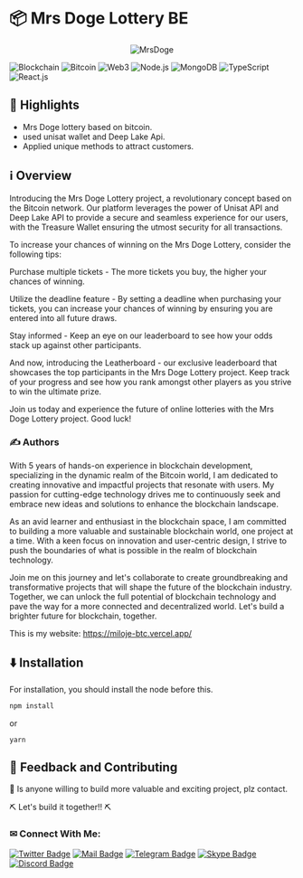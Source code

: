 # 📦 Mrs Doge Lottery BE

<div align="center"><img align="center" src="https://i.ibb.co/wWmSnTm/MrsDoge.png" alt="MrsDoge" border="0" /></div>

![Blockchain](https://img.shields.io/badge/Blockchain-121D33?style=flat-square&logo=blockchain.com&logoColor=white)
![Bitcoin](https://img.shields.io/badge/Bitcoin-F7931A?style=flat-square&logo=bitcoin&logoColor=white)
![Web3](https://img.shields.io/badge/Web3-E2761B?style=flat-square&logo=web3&logoColor=white)
![Node.js](https://img.shields.io/badge/Node.js-43853D?style=flat-square&logo=node.js&logoColor=white)
![MongoDB](https://img.shields.io/badge/MongoDB-F7F7F7?style=flat-square&logo=mongodb&logoColor=49A248)
![TypeScript](https://img.shields.io/badge/TypeScript-007ACC?style=flat-square&logo=typescript&logoColor=white)
![React.js](https://img.shields.io/badge/React.js-0081CB?style=flat-square&logo=react&logoColor=61DAFB)

## 🌟 Highlights

- Mrs Doge lottery based on bitcoin.
- used unisat wallet and Deep Lake Api.
- Applied unique methods to attract customers.


## ℹ️ Overview

Introducing the Mrs Doge Lottery project, a revolutionary concept based on the Bitcoin network. Our platform leverages the power of Unisat API and Deep Lake API to provide a secure and seamless experience for our users, with the Treasure Wallet ensuring the utmost security for all transactions.

To increase your chances of winning on the Mrs Doge Lottery, consider the following tips:

Purchase multiple tickets - The more tickets you buy, the higher your chances of winning.

Utilize the deadline feature - By setting a deadline when purchasing your tickets, you can increase your chances of winning by ensuring you are entered into all future draws.

Stay informed - Keep an eye on our leaderboard to see how your odds stack up against other participants.

And now, introducing the Leatherboard - our exclusive leaderboard that showcases the top participants in the Mrs Doge Lottery project. Keep track of your progress and see how you rank amongst other players as you strive to win the ultimate prize.

Join us today and experience the future of online lotteries with the Mrs Doge Lottery project. Good luck!


### ✍️ Authors

With 5 years of hands-on experience in blockchain development, specializing in the dynamic realm of the Bitcoin world, I am dedicated to creating innovative and impactful projects that resonate with users. My passion for cutting-edge technology drives me to continuously seek and embrace new ideas and solutions to enhance the blockchain landscape.

As an avid learner and enthusiast in the blockchain space, I am committed to building a more valuable and sustainable blockchain world, one project at a time. With a keen focus on innovation and user-centric design, I strive to push the boundaries of what is possible in the realm of blockchain technology.

Join me on this journey and let's collaborate to create groundbreaking and transformative projects that will shape the future of the blockchain industry. Together, we can unlock the full potential of blockchain technology and pave the way for a more connected and decentralized world. Let's build a brighter future for blockchain, together.

This is my website: https://miloje-btc.vercel.app/


## ⬇️ Installation

For installation, you should install the node before this.

```bash
npm install 
```
or
```
yarn
```

## 💭 Feedback and Contributing

🙏 Is anyone willing to build more valuable and exciting project, plz contact.

⛏ Let's build it together!! ⛏


### ✉ Connect With Me:

[![Twitter Badge](https://img.shields.io/badge/Twitter-1DA1F2?style=for-the-badge&logo=twitter&logoColor=white)](https://twitter.com/brjpka)
[![Mail Badge](https://img.shields.io/badge/Gmail-D14836?style=for-the-badge&logo=gmail&logoColor=white)](mailto:nikolic.miloje0507@gmail.com)
[![Telegram Badge](https://img.shields.io/badge/Telegram-2CA5E0?style=for-the-badge&logo=telegram&logoColor=white)](https://t.me/mylord1_1)
[![Skype Badge](https://img.shields.io/badge/Skype-00AFF0?style=for-the-badge&logo=skype&logoColor=white)](https://join.skype.com/ubWuVGchDEnU)
[![Discord Badge](https://img.shields.io/badge/Discord-5865F2?style=for-the-badge&logo=discord&logoColor=white)](https://discord.com/users/509337382810550280)

